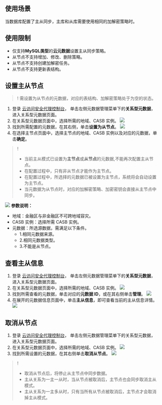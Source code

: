 ## 使用场景
当数据库配置了主从同步，主库和从库需要使用相同的加解密策略时。
## 使用限制
* 仅支持**MySQL类型**的**云元数据**设置主从同步策略。
* 从节点不支持增加、修改、删除策略。
* 从节点不支持创建加解密任务。
* 从节点不支持更新表结构。

## 设置主从节点
>! 需设置为从节点的元数据，对应的表结构、加解密策略处于为空的状态。

1. 登录 [云访问安全代理控制台](https://console.cloud.tencent.com/casb)， 单击左侧元数据管理菜单下的**关系型元数据**，进入关系型元数据页面。
2. 在关系型元数据页面中，选择所需的地域、CASB 实例。
![](https://qcloudimg.tencent-cloud.cn/raw/ef7d1174faa5ff5e3ecdd57368f16726.png)
4. 找到所需配置的元数据，在其右侧，单击**设置为从节点**。
![](https://qcloudimg.tencent-cloud.cn/raw/195540b51bae5656fb9e335d37481e75.png)
5. 在选择主节点页面中，选择主节点的地域、CASB 实例以及对应的元数据，单击**确定**。
>! 
>- 当前主从模式已设置为**主节点**或**从节点**的元数据,不能再次配置主从节点。
>- 在配置过程中，只有非从节点才能作为主节点。
>- 在配置过程中，所选择的元数据已被设置为主节点，系统将会自动设置为主节点。
>- 当元数据为从节点时，对应的加解密策略、加密密钥会直接从主节点中同步。
>
![](https://qcloudimg.tencent-cloud.cn/raw/19861b45c6fdfac4c7f4743155f0014e.png)
**参数说明：**
 - 地域：金融区与非金融区不可跨地域容灾。
 - CASB 实例：选择所需 CASB 实例。
 - 元数据：所选源数据，需满足以下条件。
    - 1.相同元数据来源。
    - 2.相同元数据类型。
    - 3.不能是从节点。


## 查看主从信息
1. 登录 [云访问安全代理控制台](https://console.cloud.tencent.com/casb)， 单击左侧元数据管理菜单下的**关系型元数据**，进入关系型元数据页面。
2. 在关系型元数据页面中，选择所需的地域、CASB 实例。
   ![](https://qcloudimg.tencent-cloud.cn/raw/f094afe430f0f88e50a080767047fbbf.png)
4. 找到所需查看的元数据，单击对应的**元数据 ID**，或在其右侧单击**管理**。
   ![](https://qcloudimg.tencent-cloud.cn/raw/cecdb5bc20b9c2ea57d0c19c4f0df3e3.png)
5. 在展开的元数据信息页面中，单击**主从信息**，即可查看当前的主从信息详情。
   ![](https://qcloudimg.tencent-cloud.cn/raw/44978e1ae4ec79ead5c72eb03bd79283.png)

## 取消从节点
1. 登录 [云访问安全代理控制台](https://console.cloud.tencent.com/casb)， 单击左侧元数据管理菜单下的关系型元数据，进入关系型元数据页面。
2. 在关系型元数据页面中，选择所需的地域、CASB 实例。
   ![](https://qcloudimg.tencent-cloud.cn/raw/f094afe430f0f88e50a080767047fbbf.png)
4. 找到所需设置的元数据，在其右侧单击**取消从节点**。
   ![](https://qcloudimg.tencent-cloud.cn/raw/b848e14e1f3d7542e3a1f78557cab19d.png)
>!
>- 取消从节点后，将停止从主节点中同步数据。
>- 主从关系为一主一从时，当从节点被取消后，主节点也会同步取消主从模式。
>- 主从关系为一主多从时，只有当所有从节点被取消后，主节点才会取消掉主从模式。
